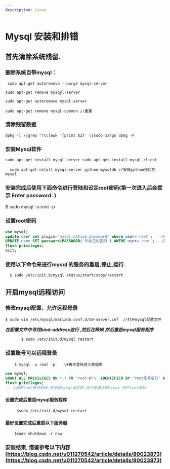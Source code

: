```yaml
---
description: Linux
---
```


# Mysql 安装和排错

## 首先清除系统残留.

### 删除系统自带mysql：

     sudo apt-get autoremove --purge mysql-server

    sudo apt-get remove mysqyl-server

    sudo apt-get autoremove mysql-server

    sudo apt-get remove mysql-common //重要

### 清除残留数据

    dpkg -l \|grep ^rc\|awk '{print $2}' \|sudo xargs dpkg -P

### 安装Mysql软件

    sudo apt-get install mysql-server sudo apt-get install mysql-client 

      sudo apt-get nstall mysql-server python-mysqldb //安装python接口的mysql

### 安装完成后使用下面命令进行登陆和设定root密码\(第一次进入后会提示 Enter password: \) 

$ sudo mysql -u root -p

### 设置root密码

```sql
use mysql;
update user set plugin='mysql_native_password' where user='root';  --这行不要修改任何字符
UPDATE user SET password=PASSWORD('你自己的密码') WHERE user='root'; --这行把密码设定了
flush privileges; 
exit;
```

### 使用以下命令来进行mysql 的服务的重启,停止,运行.

      $ sudo /etc/init.d/mysql status/start/stop/restart

## 开启mysql远程访问

### 修改mysql配置，允许远程登录

    $ sudo vim /etc/mysql/mariadb.conf.d/50-server.cnf  //打开mysql配置文件

   _**在配置文件中寻找bind-address这行 ,然后注释掉,然后重启mysql服务程序**_

           $ sudo /etc/init.d/mysql restart

### 设置账号可以远程登录

        $ mysql -u root -p    \#再次登陆进入数据库

```sql
use mysql;
GRANT ALL PRIVILEGES ON *.* TO 'root'@'%' IDENTIFIED BY 'root账号密码' WITH GRANT OPTION;
flush privileges;
-- 上面的root帐号密码,是安装mysql设定的,而不是真正的Linux 用户root密码.
```

#### 设置完成后重启mysql服务程序

         $sudo /etc/init.d/mysql restart

#### 最好设置完成后重启以下服务器

        $sudo shutdown -r now 



### 安装结束, 借鉴参考以下内容[https://blog.csdn.net/u011270542/article/details/80023873](https://blog.csdn.net/u011270542/article/details/80023873)



